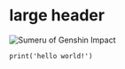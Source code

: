 # large header


![Sumeru of Genshin Impact](https://ftw.usatoday.com/wp-content/uploads/sites/90/2022/07/genshin-impact-sumeru-charaktere-1.png)

```
print('hello world!')
```
